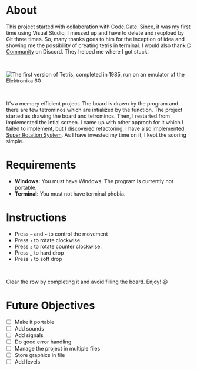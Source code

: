 # About
This project started with collaboration with [Code;Gate](https://github.com/rayanjamshaid). Since, it was my first time using Visual Studio, I messed up and have to delete and reupload by Git three times. So, many thanks goes to him for the inception of idea and showing me the possibility of creating tetris in terminal. I would also thank [C Community](https://discord.gg/KydfXPfpYK) on Discord. They helped me where I got stuck.

<br>

![The first version of Tetris, completed in 1985, run on an emulator of the Elektronika 60](https://upload.wikimedia.org/wikipedia/en/7/7c/Tetris-VeryFirstVersion.png)

<br>

It's a memory efficient project. The board is drawn by the program and there are few tetrominos which are intialized by the function. The project started as drawing the board and tetrominos. Then, I restarted from implemented the intial screen. I came up with other approch for it which I failed to implement, but I discovered refactoring. I have also implemented [Super Rotation System](https://tetris.fandom.com/wiki/Super_Rotation_System). As I have invested my time on it, I kept the scoring simple. 

# Requirements
- **Windows:**
You must have Windows. The program is currently not portable.
- **Terminal:**
You must not have terminal phobia.

# Instructions
- Press `→` and `←` to control the movement
- Press `↑` to rotate clockwise
- Press `z` to rotate counter clockwise.
- Press `␣` to hard drop
- Press `↓` to soft drop
    
<br>
    
Clear the row by completing it and avoid filling the board.
Enjoy! :smiley:

# Future Objectives
- [ ] Make it portable
- [ ] Add sounds
- [ ] Add signals
- [ ] Do good error handling
- [ ] Manage the project in multiple files
- [ ] Store graphics in file
- [ ] Add levels
